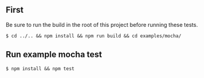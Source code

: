 ## First

Be sure to run the build in the root of this project before running these tests.

```console
$ cd ../.. && npm install && npm run build && cd examples/mocha/
```

## Run example mocha test
```console
$ npm install && npm test
```
